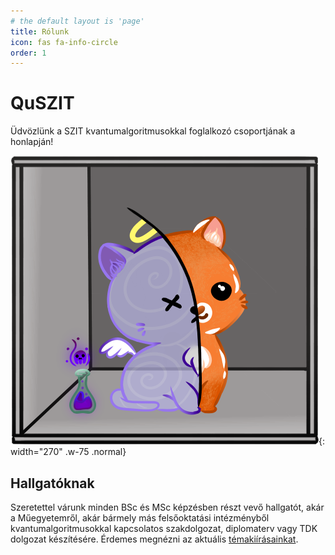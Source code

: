 ```yaml
---
# the default layout is 'page'
title: Rólunk
icon: fas fa-info-circle
order: 1
---
```


# QuSZIT


Üdvözlünk a SZIT kvantumalgoritmusokkal foglalkozó csoportjának a honlapján!

![Desktop View](/assets/img/schrodingers-purple.png){: width="270" .w-75 .normal}

## Hallgatóknak

Szeretettel várunk minden BSc és MSc képzésben részt vevő hallgatót, akár a Műegyetemről,
akár bármely más felsőoktatási intézményből kvantumalgoritmusokkal kapcsolatos szakdolgozat,
diplomaterv vagy TDK dolgozat készítésére. Érdemes megnézni az aktuális [témakiírásainkat](./temak).
